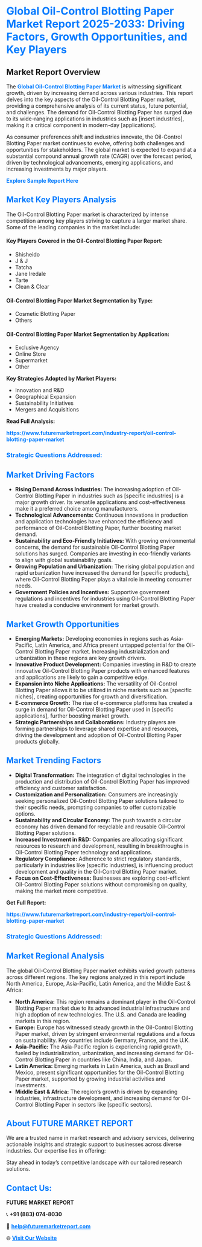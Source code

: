 <h1 style="color: #007BFF;">Global Oil-Control Blotting Paper Market Report 2025-2033: Driving Factors, Growth Opportunities, and Key Players</h1>

<section id="overview">
<h2>Market Report Overview</h2>
<p>The <a href="https://www.futuremarketreport.com/industry-report/oil-control-blotting-paper-market" style="color: #007BFF; text-decoration: none;"><strong>Global Oil-Control Blotting Paper Market</strong></a> is witnessing significant growth, driven by increasing demand across various industries. This report delves into the key aspects of the Oil-Control Blotting Paper market, providing a comprehensive analysis of its current status, future potential, and challenges. The demand for Oil-Control Blotting Paper has surged due to its wide-ranging applications in industries such as [insert industries], making it a critical component in modern-day [applications].</p>
<p>As consumer preferences shift and industries innovate, the Oil-Control Blotting Paper market continues to evolve, offering both challenges and opportunities for stakeholders. The global market is expected to expand at a substantial compound annual growth rate (CAGR) over the forecast period, driven by technological advancements, emerging applications, and increasing investments by major players.</p>
</section>

<section id="overview">
<p><a href="https://www.futuremarketreport.com/request-sample/reportId=31651" style="color: #007BFF; text-decoration: none;"><strong>Explore Sample Report Here</strong></a></p>
</section>

<section id="key-players">
<h2 style="color: #007BFF;">Market Key Players Analysis</h2>
<p>The Oil-Control Blotting Paper market is characterized by intense competition among key players striving to capture a larger market share. Some of the leading companies in the market include:</p>
<h4>Key Players Covered in the Oil-Control Blotting Paper Report:</h4>
<ul><li>Shisheido</li><li>J &amp; J</li><li>Tatcha</li><li>Jane Iredale</li><li>Tarte</li><li>Clean &amp; Clear</li></ul>
<h4>Oil-Control Blotting Paper Market Segmentation by Type:</h4>
<ul><li>Cosmetic Blotting Paper</li><li>Others</li></ul>

<h4>Oil-Control Blotting Paper Market Segmentation by Application:</h4>
<ul><li>Exclusive Agency</li><li>Online Store</li><li>Supermarket</li><li>Other</li></ul>
<p><strong>Key Strategies Adopted by Market Players:</strong></p>
<ul>
<li>Innovation and R&D</li>
<li>Geographical Expansion</li>
<li>Sustainability Initiatives</li>
<li>Mergers and Acquisitions</li>
</ul>
</section>

<section>
<p><strong>Read Full Analysis: </strong></p><a href="https://www.futuremarketreport.com/industry-report/oil-control-blotting-paper-market" style="color: #007BFF; text-decoration: none;"><strong>https://www.futuremarketreport.com/industry-report/oil-control-blotting-paper-market</strong></a>
<h3 style="color: #007BFF;">Strategic Questions Addressed:</h3>
</section>

<section id="driving-factors">
<h2 style="color: #007BFF;">Market Driving Factors</h2>
<ul>
<li><strong>Rising Demand Across Industries:</strong> The increasing adoption of Oil-Control Blotting Paper in industries such as [specific industries] is a major growth driver. Its versatile applications and cost-effectiveness make it a preferred choice among manufacturers.</li>
<li><strong>Technological Advancements:</strong> Continuous innovations in production and application technologies have enhanced the efficiency and performance of Oil-Control Blotting Paper, further boosting market demand.</li>
<li><strong>Sustainability and Eco-Friendly Initiatives:</strong> With growing environmental concerns, the demand for sustainable Oil-Control Blotting Paper solutions has surged. Companies are investing in eco-friendly variants to align with global sustainability goals.</li>
<li><strong>Growing Population and Urbanization:</strong> The rising global population and rapid urbanization have increased the demand for [specific products], where Oil-Control Blotting Paper plays a vital role in meeting consumer needs.</li>
<li><strong>Government Policies and Incentives:</strong> Supportive government regulations and incentives for industries using Oil-Control Blotting Paper have created a conducive environment for market growth.</li>
</ul>
</section>

<section id="growth-opportunities">
<h2 style="color: #007BFF;">Market Growth Opportunities</h2>
<ul>
<li><strong>Emerging Markets:</strong> Developing economies in regions such as Asia-Pacific, Latin America, and Africa present untapped potential for the Oil-Control Blotting Paper market. Increasing industrialization and urbanization in these regions are key growth drivers.</li>
<li><strong>Innovative Product Development:</strong> Companies investing in R&D to create innovative Oil-Control Blotting Paper products with enhanced features and applications are likely to gain a competitive edge.</li>
<li><strong>Expansion into Niche Applications:</strong> The versatility of Oil-Control Blotting Paper allows it to be utilized in niche markets such as [specific niches], creating opportunities for growth and diversification.</li>
<li><strong>E-commerce Growth:</strong> The rise of e-commerce platforms has created a surge in demand for Oil-Control Blotting Paper used in [specific applications], further boosting market growth.</li>
<li><strong>Strategic Partnerships and Collaborations:</strong> Industry players are forming partnerships to leverage shared expertise and resources, driving the development and adoption of Oil-Control Blotting Paper products globally.</li>
</ul>
</section>

<section id="trending-factors">
<h2 style="color: #007BFF;">Market Trending Factors</h2>
<ul>
<li><strong>Digital Transformation:</strong> The integration of digital technologies in the production and distribution of Oil-Control Blotting Paper has improved efficiency and customer satisfaction.</li>
<li><strong>Customization and Personalization:</strong> Consumers are increasingly seeking personalized Oil-Control Blotting Paper solutions tailored to their specific needs, prompting companies to offer customizable options.</li>
<li><strong>Sustainability and Circular Economy:</strong> The push towards a circular economy has driven demand for recyclable and reusable Oil-Control Blotting Paper solutions.</li>
<li><strong>Increased Investment in R&D:</strong> Companies are allocating significant resources to research and development, resulting in breakthroughs in Oil-Control Blotting Paper technology and applications.</li>
<li><strong>Regulatory Compliance:</strong> Adherence to strict regulatory standards, particularly in industries like [specific industries], is influencing product development and quality in the Oil-Control Blotting Paper market.</li>
<li><strong>Focus on Cost-Effectiveness:</strong> Businesses are exploring cost-efficient Oil-Control Blotting Paper solutions without compromising on quality, making the market more competitive.</li>
</ul>
</section>

<section>
<p><strong>Get Full Report: </strong></p><a href="https://www.futuremarketreport.com/industry-report/oil-control-blotting-paper-market" style="color: #007BFF; text-decoration: none;"><strong>https://www.futuremarketreport.com/industry-report/oil-control-blotting-paper-market</strong></a>
<h3 style="color: #007BFF;">Strategic Questions Addressed:</h3>
</section>


<section id="regional-analysis">
<h2 style="color: #007BFF;">Market Regional Analysis</h2>
<p>The global Oil-Control Blotting Paper market exhibits varied growth patterns across different regions. The key regions analyzed in this report include North America, Europe, Asia-Pacific, Latin America, and the Middle East & Africa:</p>
<ul>
<li><strong>North America:</strong> This region remains a dominant player in the Oil-Control Blotting Paper market due to its advanced industrial infrastructure and high adoption of new technologies. The U.S. and Canada are leading markets in this region.</li>
<li><strong>Europe:</strong> Europe has witnessed steady growth in the Oil-Control Blotting Paper market, driven by stringent environmental regulations and a focus on sustainability. Key countries include Germany, France, and the U.K.</li>
<li><strong>Asia-Pacific:</strong> The Asia-Pacific region is experiencing rapid growth, fueled by industrialization, urbanization, and increasing demand for Oil-Control Blotting Paper in countries like China, India, and Japan.</li>
<li><strong>Latin America:</strong> Emerging markets in Latin America, such as Brazil and Mexico, present significant opportunities for the Oil-Control Blotting Paper market, supported by growing industrial activities and investments.</li>
<li><strong>Middle East & Africa:</strong> The region’s growth is driven by expanding industries, infrastructure development, and increasing demand for Oil-Control Blotting Paper in sectors like [specific sectors].</li>
</ul>
</section>

<footer>
<h2 style="color: #007BFF;">About FUTURE MARKET REPORT</h2>
<p>We are a trusted name in market research and advisory services, delivering actionable insights and strategic support to businesses across diverse industries. Our expertise lies in offering:</p>

<p>Stay ahead in today’s competitive landscape with our tailored research solutions.</p>

<h2 style="color: #007BFF;">Contact Us:</h2>
<p><strong>FUTURE MARKET REPORT</strong></p>
<p>📞 <strong>+91 (883) 074-8030</strong></p>
<p>📧 <strong><a href="mailto:help@futuremarketreport.com" style="color: #007BFF;">help@futuremarketreport.com</a></strong></p>
<p>🌐 <strong><a href="https://www.futuremarketreport.com/" style="color: #007BFF;">Visit Our Website</a></strong></p>
</footer>